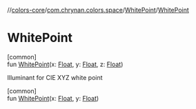 //[colors-core](../../../index.md)/[com.chrynan.colors.space](../index.md)/[WhitePoint](index.md)/[WhitePoint](-white-point.md)

# WhitePoint

[common]\
fun [WhitePoint](-white-point.md)(x: [Float](https://kotlinlang.org/api/latest/jvm/stdlib/kotlin/-float/index.html), y: [Float](https://kotlinlang.org/api/latest/jvm/stdlib/kotlin/-float/index.html), z: [Float](https://kotlinlang.org/api/latest/jvm/stdlib/kotlin/-float/index.html))

Illuminant for CIE XYZ white point

[common]\
fun [WhitePoint](-white-point.md)(x: [Float](https://kotlinlang.org/api/latest/jvm/stdlib/kotlin/-float/index.html), y: [Float](https://kotlinlang.org/api/latest/jvm/stdlib/kotlin/-float/index.html))
